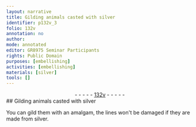 ```yaml
---
layout: narrative
title: Gilding animals casted with silver
identifier: p132v_3
folio: 132v
annotation: no
author:
mode: annotated
editor: GR8975 Seminar Participants
rights: Public Domain
purposes: [embellishing]
activities: [embellishing]
materials: [silver]
tools: []
---
```


 <div class="folio" align="center">- - - - - <a href="http://gallica.bnf.fr/ark:/12148/btv1b10500001g/f270.item.r=" target="_blank">132v</a> - - - - - </div> 
## Gilding animals casted with <span class="material">silver</span>

  <span class="activity"></span> 
 You can gild them with an amalgam, the lines won't be damaged if they are made from <span class="material">silver</span>. 
 